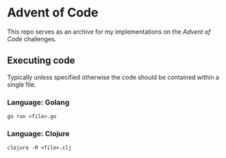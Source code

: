 # Advent of Code

This repo serves as an archive for my implementations on the _Advent of Code_
challenges.

## Executing code

Typically unless specified otherwise the code should be contained within a single
file.

### Language: Golang

```
go run <file>.go
```

### Language: Clojure

```
clojure -M <file>.clj
```

